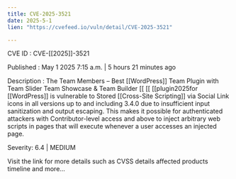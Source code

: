 ```yaml
---
title: CVE-2025-3521
date: 2025-5-1
lien: "https://cvefeed.io/vuln/detail/CVE-2025-3521"

---
```


CVE ID : CVE-[[2025]]-3521

Published :  May 1
2025
7:15 a.m. | 5 hours
21 minutes ago

Description : The Team Members – Best  [[WordPress]] Team Plugin with Team Slider
Team Showcase & Team Builder  [[ [[ [[plugin2025for  [[WordPress]] is vulnerable to Stored  [[Cross-Site Scripting]] via Social Link icons in all versions up to
and including
3.4.0 due to insufficient input sanitization and output escaping. This makes it possible for authenticated attackers
with Contributor-level access and above
to inject arbitrary web scripts in pages that will execute whenever a user accesses an injected page.

Severity: 6.4 | MEDIUM

Visit the link for more details
such as CVSS details
affected products
timeline
and more...
